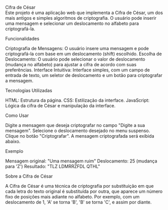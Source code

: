 Cifra de César<br/>
Este projeto é uma aplicação web que implementa a Cifra de César, um dos mais antigos e simples algoritmos de criptografia. O usuário pode inserir uma mensagem e selecionar um deslocamento no alfabeto para criptografá-la.

Funcionalidades<br/>

Criptografia de Mensagens: O usuário insere uma mensagem e pode criptografá-la com base em um deslocamento (shift) escolhido.
Escolha de Deslocamento: O usuário pode selecionar o valor de deslocamento (mudança no alfabeto) para ajustar a cifra de acordo com suas preferências.
Interface Intuitiva: Interface simples, com um campo de entrada de texto, um seletor de deslocamento e um botão para criptografar a mensagem.

Tecnologias Utilizadas<br/>

HTML: Estrutura da página.
CSS: Estilização da interface.
JavaScript: Lógica da cifra de César e manipulação da interface.

Como Usar<br/>

Digite a mensagem que deseja criptografar no campo "Digite a sua mensagem".
Selecione o deslocamento desejado no menu suspenso.
Clique no botão "Criptografar".
A mensagem criptografada será exibida abaixo.

Exemplo<br/>

Mensagem original: "Uma mensagem ruim"
Deslocamento: 25 (mudança para 'Z')
Resultado: "TLZ LDMRRZFDL QTHL"

Sobre a Cifra de César<br/>

A Cifra de César é uma técnica de criptografia por substituição em que cada letra do texto original é substituída por outra, que aparece um número fixo de posições mais adiante no alfabeto. Por exemplo, com um deslocamento de 1, 'A' se torna 'B', 'B' se torna 'C', e assim por diante.
